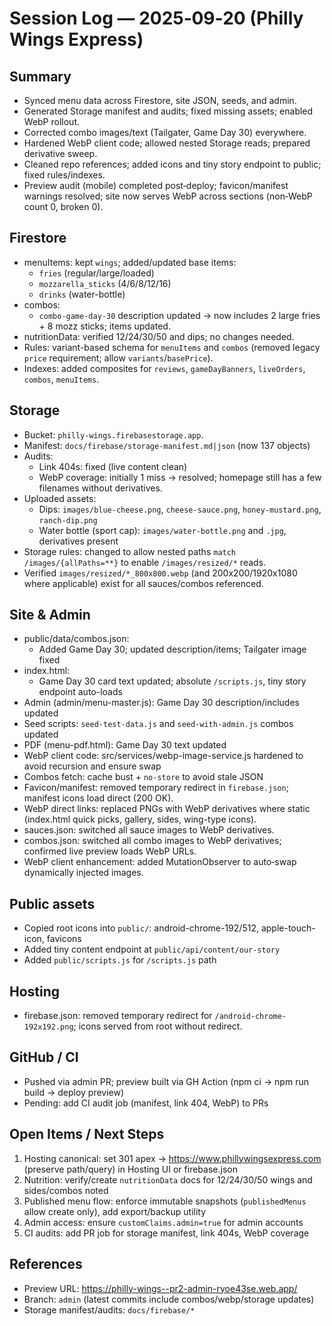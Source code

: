 # Session Log — 2025‑09‑20 (Philly Wings Express)

## Summary
- Synced menu data across Firestore, site JSON, seeds, and admin.
- Generated Storage manifest and audits; fixed missing assets; enabled WebP rollout.
- Corrected combo images/text (Tailgater, Game Day 30) everywhere.
- Hardened WebP client code; allowed nested Storage reads; prepared derivative sweep.
- Cleaned repo references; added icons and tiny story endpoint to public; fixed rules/indexes.
 - Preview audit (mobile) completed post‑deploy; favicon/manifest warnings resolved; site now serves WebP across sections (non‑WebP count 0, broken 0).

## Firestore
- menuItems: kept `wings`; added/updated base items:
  - `fries` (regular/large/loaded)
  - `mozzarella_sticks` (4/6/8/12/16)
  - `drinks` (water-bottle)
- combos:
  - `combo-game-day-30` description updated → now includes 2 large fries + 8 mozz sticks; items updated.
- nutritionData: verified 12/24/30/50 and dips; no changes needed.
- Rules: variant-based schema for `menuItems` and `combos` (removed legacy `price` requirement; allow `variants`/`basePrice`).
- Indexes: added composites for `reviews`, `gameDayBanners`, `liveOrders`, `combos`, `menuItems`.

## Storage
- Bucket: `philly-wings.firebasestorage.app`.
- Manifest: `docs/firebase/storage-manifest.md|json` (now 137 objects)
- Audits:
  - Link 404s: fixed (live content clean)
  - WebP coverage: initially 1 miss → resolved; homepage still has a few filenames without derivatives.
- Uploaded assets:
  - Dips: `images/blue-cheese.png`, `cheese-sauce.png`, `honey-mustard.png`, `ranch-dip.png`
  - Water bottle (sport cap): `images/water-bottle.png` and `.jpg`, derivatives present
- Storage rules: changed to allow nested paths `match /images/{allPaths=**}` to enable `/images/resized/*` reads.
 - Verified `images/resized/*_800x800.webp` (and 200x200/1920x1080 where applicable) exist for all sauces/combos referenced.

## Site & Admin
- public/data/combos.json:
  - Added Game Day 30; updated description/items; Tailgater image fixed
- index.html:
  - Game Day 30 card text updated; absolute `/scripts.js`, tiny story endpoint auto-loads
- Admin (admin/menu-master.js): Game Day 30 description/includes updated
- Seed scripts: `seed-test-data.js` and `seed-with-admin.js` combos updated
- PDF (menu-pdf.html): Game Day 30 text updated
- WebP client code: src/services/webp-image-service.js hardened to avoid recursion and ensure swap
- Combos fetch: cache bust + `no-store` to avoid stale JSON
 - Favicon/manifest: removed temporary redirect in `firebase.json`; manifest icons load direct (200 OK).
 - WebP direct links: replaced PNGs with WebP derivatives where static (index.html quick picks, gallery, sides, wing-type icons).
 - sauces.json: switched all sauce images to WebP derivatives.
 - combos.json: switched all combo images to WebP derivatives; confirmed live preview loads WebP URLs.
 - WebP client enhancement: added MutationObserver to auto‑swap dynamically injected images.

## Public assets
- Copied root icons into `public/`: android-chrome-192/512, apple-touch-icon, favicons
- Added tiny content endpoint at `public/api/content/our-story`
- Added `public/scripts.js` for `/scripts.js` path

## Hosting
- firebase.json: removed temporary redirect for `/android-chrome-192x192.png`; icons served from root without redirect.

## GitHub / CI
- Pushed via admin PR; preview built via GH Action (npm ci → npm run build → deploy preview)
- Pending: add CI audit job (manifest, link 404, WebP) to PRs

## Open Items / Next Steps
1) Hosting canonical: set 301 apex → https://www.phillywingsexpress.com (preserve path/query) in Hosting UI or firebase.json
2) Nutrition: verify/create `nutritionData` docs for 12/24/30/50 wings and sides/combos noted
3) Published menu flow: enforce immutable snapshots (`publishedMenus` allow create only), add export/backup utility
4) Admin access: ensure `customClaims.admin=true` for admin accounts
5) CI audits: add PR job for storage manifest, link 404s, WebP coverage

## References
- Preview URL: https://philly-wings--pr2-admin-ryoe43se.web.app/
- Branch: `admin` (latest commits include combos/webp/storage updates)
- Storage manifest/audits: `docs/firebase/*`

